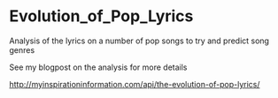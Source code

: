 # Evolution_of_Pop_Lyrics
Analysis of the lyrics on a number of pop songs to try and predict song genres

See my blogpost on the analysis for more details

http://myinspirationinformation.com/api/the-evolution-of-pop-lyrics/


